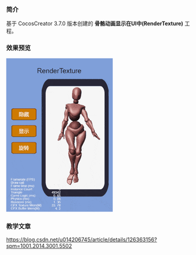 ### 简介
基于 CocosCreator 3.7.0 版本创建的 **骨骼动画显示在UI中(RenderTexture)** 工程。

### 效果预览
![image](../../../gif/202201/2022012004.gif)

### 教学文章
https://blog.csdn.net/u014206745/article/details/126363156?spm=1001.2014.3001.5502